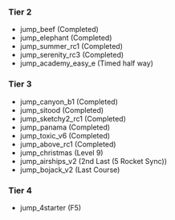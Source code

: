 ### Tier 2
- jump_beef (Completed)
- jump_elephant (Completed)
- jump_summer_rc1 (Completed)
- jump_serenity_rc3 (Completed)
- jump_academy_easy_e (Timed half way)

### Tier 3
- jump_canyon_b1 (Completed)
- jump_sitood (Completed)
- jump_sketchy2_rc1 (Completed)
- jump_panama (Completed)
- jump_toxic_v6 (Completed)
- jump_above_rc1 (Completed)
- jump_christmas (Level 9)
- jump_airships_v2 (2nd Last (5 Rocket Sync))
- jump_bojack_v2 (Last Course)

### Tier 4
- jump_4starter (F5)